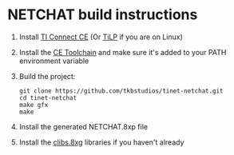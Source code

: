 # NETCHAT build instructions

1. Install [TI Connect CE](https://education.ti.com/en/products/computer-software/ti-connect-ce-sw) (Or [TiLP](http://lpg.ticalc.org/prj_tilp/) if you are on Linux)
2. Install the [CE Toolchain](https://ce-programming.github.io/toolchain/static/getting-started.html) and make sure it's added to your PATH environment variable
3. Build the project:

    ```shell
    git clone https://github.com/tkbstudios/tinet-netchat.git
    cd tinet-netchat
    make gfx
    make
    ```

4. Install the generated NETCHAT.8xp file
5. Install the [clibs.8xg](https://github.com/CE-Programming/libraries/releases/latest) libraries if you haven't already
